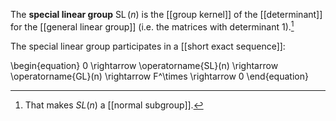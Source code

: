 The **special linear group** $\operatorname{SL}(n)$ is the [[group kernel]] of the [[determinant]] for the [[general linear group]] (i.e. the matrices with determinant 1).[^nsg]

[^nsg]: That makes $SL(n)$ a [[normal subgroup]].

The special linear group participates in a [[short exact sequence]]:

\begin{equation}
0 \rightarrow \operatorname{SL}(n) \rightarrow \operatorname{GL}(n) \rightarrow F^\times \rightarrow 0
\end{equation}